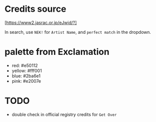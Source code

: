 # Credits source

[https://www2.jasrac.or.jp/eJwid/?]

In search, use `NEK!` for `Artist Name`, and `perfect match` in the dropdown.


# palette from Exclamation

* red: #e50112
* yellow: #fff001
* blue: #2ba6e1
* pink: #e2007e


# TODO

* double check in official registry credits for `Get Over`